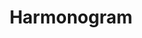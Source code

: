 ---
title: "Harmonogram"
draft: false
# page title background image
bg_image: "images/backgrounds/harmonogram.jpg"
feature_item:
   name : "Harmonogram"
   icon : "ti-calendar" # icon pack : https://themify.me/themify-icons
   content : "Tu sprawdzisz atualne harmonogramy odbioru odpadów na rok 2020/2021"
# category
category: "harmonogram"
# display aktualnosci
aktualnosci_enabled: "True"
# meta description
description : "Aktualne harmonogramy wywozu śmieci na rok 2020-2021"
---